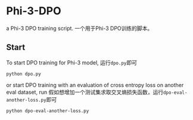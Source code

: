 # Phi-3-DPO
a Phi-3 DPO training script. 一个用于Phi-3 DPO训练的脚本。
## Start
To start DPO training for Phi-3 model, 运行`dpo.py`即可
```
python dpo.py
```
or start DPO training with an evaluation of cross entropy loss on another eval dataset, run 假如想增加一个测试集求取交叉熵损失函数，运行`dpo-eval-another-loss.py`即可
```
python dpo-eval-another-loss.py
```
